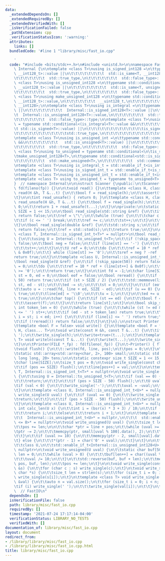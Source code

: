 ```yaml
---
data:
  _extendedDependsOn: []
  _extendedRequiredBy: []
  _extendedVerifiedWith: []
  _isVerificationFailed: false
  _pathExtension: cpp
  _verificationStatusIcon: ':warning:'
  attributes:
    links: []
  bundledCode: '#line 1 "library/misc/fast_io.cpp"

    '
  code: "#include <bits/stdc++.h>\n#include <unistd.h>\n\nnamespace FastIO {\n\nnamespace\
    \ Internal {\n\ntemplate <class T>\nusing is_signed_int128 =\n\ttypename std::conditional<std::is_same<T,\
    \ __int128_t>::value ||\n\t\t\t\t\t\t\t\t  std::is_same<T, __int128>::value,\n\
    \t\t\t\t\t\t\t  std::true_type,\n\t\t\t\t\t\t\t  std::false_type>::type;\n\ntemplate\
    \ <class T>\nusing is_unsigned_int128 =\n\ttypename std::conditional<std::is_same<T,\
    \ __uint128_t>::value ||\n\t\t\t\t\t\t\t\t  std::is_same<T, unsigned __int128>::value,\n\
    \t\t\t\t\t\t\t  std::true_type,\n\t\t\t\t\t\t\t  std::false_type>::type;\n\ntemplate\
    \ <class T>\nusing make_unsigned_int128 =\n\ttypename std::conditional<std::is_same<T,\
    \ __int128_t>::value,\n\t\t\t\t\t\t\t  __uint128_t,\n\t\t\t\t\t\t\t  unsigned\
    \ __int128>;\n\ntemplate <class T>\nusing is_integral =\n\ttypename std::conditional<std::is_integral<T>::value\
    \ ||\n\t\t\t\t\t\t\t\t  Internal::is_signed_int128<T>::value ||\n\t\t\t\t\t\t\t\
    \t  Internal::is_unsigned_int128<T>::value,\n\t\t\t\t\t\t\t  std::true_type,\n\
    \t\t\t\t\t\t\t  std::false_type>::type;\n\ntemplate <class T>\nusing is_signed_int\
    \ = typename std::conditional<(is_integral<T>::value &&\n\t\t\t\t\t\t\t\t\t\t\t\
    \t std::is_signed<T>::value) ||\n\t\t\t\t\t\t\t\t\t\t\t\t\tis_signed_int128<T>::value,\n\
    \t\t\t\t\t\t\t\t\t\t\t\tstd::true_type,\n\t\t\t\t\t\t\t\t\t\t\t\tstd::false_type>::type;\n\
    \ntemplate <class T>\nusing is_unsigned_int =\n\ttypename std::conditional<(is_integral<T>::value\
    \ &&\n\t\t\t\t\t\t\t   std::is_unsigned<T>::value) ||\n\t\t\t\t\t\t\t\t  is_unsigned_int128<T>::value,\n\
    \t\t\t\t\t\t\t  std::true_type,\n\t\t\t\t\t\t\t  std::false_type>::type;\n\ntemplate\
    \ <class T>\nusing to_unsigned = typename std::conditional<\n\tis_signed_int128<T>::value,\n\
    \tmake_unsigned_int128<T>,\n\ttypename std::conditional<std::is_signed<T>::value,\n\
    \t\t\t\t\t\t\t  std::make_unsigned<T>,\n\t\t\t\t\t\t\t  std::common_type<T>>::type>::type;\n\
    \ntemplate <class T>\nusing is_integral_t = std::enable_if_t<is_integral<T>::value>;\n\
    \ntemplate <class T>\nusing is_signed_int_t = std::enable_if_t<is_signed_int<T>::value>;\n\
    \ntemplate <class T>\nusing is_unsigned_int_t = std::enable_if_t<is_unsigned_int<T>::value>;\n\
    \ntemplate <class T> using to_unsigned_t = typename to_unsigned<T>::type;\n\n\
    }  // namespace Internal\n\n\nstruct Scanner {\npublic:\n\tScanner(FILE* fp) :\
    \ fd(fileno(fp)) {}\n\n\tvoid read() {}\n\ttemplate <class H, class... T> void\
    \ read(H &h, T &...t) {\n\t\tbool f = read_single(h);\n\t\tassert(f);\n\t\tread(t...);\n\
    \t}\n\n\tint read_unsafe() { return 0; }\n\ttemplate <class H, class... T> int\
    \ read_unsafe(H &h, T &...t) {\n\t\tbool f = read_single(h);\n\t\tif (!f) return\
    \ 0;\n\t\treturn 1 + read_unsafe(t...);\n\t}\n\nprivate:\n\tstatic constexpr size_t\
    \ SIZE = 1 << 15;\n\n\tbool read_single(std::string &ref) {\n\t\tif (!skip_space())\
    \ return false;\n\t\tref = \"\";\n\t\twhile (true) {\n\t\t\tchar c = top();\n\t\
    \t\tif (c <= ' ') break;\n\t\t\tref += c;\n\t\t\tst++;\n\t\t}\n\t\treturn true;\n\
    \t}\n\tbool read_single(double &ref) {\n\t\tstd::string s;\n\t\tif (!read_single(s))\
    \ return false;\n\t\tref = std::stod(s);\n\t\treturn true;\n\t}\n\n\ttemplate\
    \ <class T, Internal::is_signed_int_t<T>* = nullptr>\n\tbool read_single(T &sref)\
    \ {\n\t\tusing U = Internal::to_unsigned_t<T>;\n\t\tif (!skip_space(50)) return\
    \ false;\n\t\tbool neg = false;\n\t\tif (line[st] == '-') {\n\t\t\tneg = true;\n\
    \t\t\tst++;\n\t\t}\n\t\tU ref = 0;\n\t\tdo {\n\t\t\tref = 10 * ref + (line[st++]\
    \ & 0x0f);\n\t\t} while (line[st] >= '0');\n\t\tsref = neg ? -ref : ref;\n\t\t\
    return true;\n\t}\n\ttemplate <class U, Internal::is_unsigned_int_t<U>* = nullptr>\n\
    \tbool read_single(U &ref) {\n\t\tif (!skip_space(50)) return false;\n\t\tref\
    \ = 0;\n\t\tdo {\n\t\t\tref = 10 * ref + (line[st++] & 0x0f);\n\t\t} while (line[st]\
    \ >= '0');\n\t\treturn true;\n\t}\n\n\tint fd = -1;\n\tchar line[SIZE];\n\tsize_t\
    \ st = 0, ed = 0;\n\tbool eof = false;\n\tbool reread() {\n\t\tif (ed - st >=\
    \ 50) return true;\n\t\tif (st > SIZE / 2) {\n\t\t\tstd::memmove(line, line +\
    \ st, ed - st);\n\t\t\ted -= st;\n\t\t\tst = 0;\n\t\t}\n\t\tif (eof) return false;\n\
    \t\tauto u = ::read(fd, line + ed, SIZE - ed);\n\t\tif (u == 0) {\n\t\t\teof =\
    \ true;\n\t\t\tline[ed] = '\\0';\n\t\t\tu = 1;\n\t\t}\n\t\ted += u;\n\t\treturn\
    \ true;\n\t}\n\n\tchar top() {\n\t\tif (st == ed) {\n\t\t\tbool f = reread();\n\
    \t\t\tassert(f);\n\t\t}\n\t\treturn line[st];\n\t}\n\n\tbool skip_space(unsigned\
    \ int token_len = 0) {\n\t\twhile (true) {\n\t\t\twhile (st != ed && line[st]\
    \ <= ' ') st++;\n\t\t\tif (ed - st > token_len) return true;\n\t\t\tfor (auto\
    \ i = st; i < ed; i++) {\n\t\t\t\tif (line[i] <= ' ') return true;\n\t\t\t}\n\t\
    \t\tif (!reread()) return false;\n\t\t}\n\t}\n};\n\nstruct Printer {\npublic:\n\
    \ttemplate <bool F = false> void write() {}\n\ttemplate <bool F = false, class\
    \ H, class... T>\n\tvoid write(const H &h, const T &...t) {\n\t\tif (F) write_single('\
    \ ');\n\t\twrite_single(h);\n\t\twrite<true>(t...);\n\t}\n\ttemplate <class...\
    \ T> void writeln(const T &...t) {\n\t\twrite(t...);\n\t\twrite_single('\\n');\n\
    \t}\n\n\tPrinter(FILE *_fp) : fd(fileno(_fp)) {}\n\t~Printer() { flush(); }\n\n\
    \tvoid flush() {\n\t\t::write(fd, line, pos);\n\t\tpos = 0;\n\t}\n\nprivate:\n\
    \tstatic std::array<std::array<char, 2>, 100> small;\n\tstatic std::array<unsigned\
    \ long long, 20> tens;\n\n\tstatic constexpr size_t SIZE = 1 << 15;\n\tint fd;\n\
    \tchar line[SIZE];\n\tsize_t pos = 0;\n\tvoid write_single(const char &val) {\n\
    \t\tif (pos == SIZE) flush();\n\t\tline[pos++] = val;\n\t}\n\n\ttemplate <class\
    \ T, Internal::is_signed_int_t<T>* = nullptr>\n\tvoid write_single(const T &val)\
    \ {\n\t\tusing U = Internal::to_unsigned_t<T>;\n\t\tif (val == 0) {\n\t\t\twrite_single('0');\n\
    \t\t\treturn;\n\t\t}\n\t\tif (pos > SIZE - 50) flush();\n\t\tU uval = val;\n\t\
    \tif (val < 0) {\n\t\t\twrite_single('-');\n\t\t\tuval = -uval;\n\t\t}\n\t\twrite_unsigned(uval);\n\
    \t}\n\n\ttemplate <class U, Internal::is_unsigned_int_t<U>* = nullptr>\n\tvoid\
    \ write_single(U uval) {\n\t\tif (uval == 0) {\n\t\t\twrite_single('0');\n\t\t\
    \treturn;\n\t\t}\n\t\tif (pos > SIZE - 50) flush();\n\n\t\twrite_unsigned(uval);\n\
    \t}\n\n\ttemplate <class U, Internal::is_unsigned_int_t<U>* = nullptr>\n\tstatic\
    \ int calc_len(U x) {\n\t\tint i = (bsr(x) * 3 + 3) / 10;\n\t\tif (x < tens[i])\n\
    \t\t\treturn i;\n\t\telse\n\t\t\treturn i + 1;\n\t}\n\n\ttemplate <class U,\n\t\
    \t\t  Internal::is_unsigned_int_t<U>* = nullptr,\n\t\t\t  std::enable_if_t<sizeof(U)\
    \ <= 8>* = nullptr>\n\tvoid write_unsigned(U uval) {\n\t\tsize_t len = calc_len(uval);\n\
    \t\tpos += len;\n\n\t\tchar *ptr = line + pos;\n\t\twhile (uval >= 100) {\n\t\t\
    \tptr -= 2;\n\t\t\tmemcpy(ptr, small[uval % 100].data(), 2);\n\t\t\tuval /= 100;\n\
    \t\t}\n\t\tif (uval >= 10) {\n\t\t\tmemcpy(ptr - 2, small[uval].data(), 2);\n\t\
    \t} else {\n\t\t\t*(ptr - 1) = char('0' + uval);\n\t\t}\n\t}\n\n\ttemplate <\n\
    \t\tclass U,\n\t\tstd::enable_if_t<Internal::is_unsigned_int128<U>::value>* =\
    \ nullptr>\n\tvoid write_unsigned(U uval) {\n\t\tstatic char buf[50];\n\t\tsize_t\
    \ len = 0;\n\t\twhile (uval > 0) {\n\t\t\tbuf[len++] = char((uval % 10) + '0');\n\
    \t\t\tuval /= 10;\n\t\t}\n\t\tstd::reverse(buf, buf + len);\n\t\tmemcpy(line +\
    \ pos, buf, len);\n\t\tpos += len;\n\t}\n\n\tvoid write_single(const std::string\
    \ &s) {\n\t\tfor (char c : s) write_single(c);\n\t}\n\tvoid write_single(const\
    \ char *s) {\n\t\tsize_t len = strlen(s);\n\t\tfor (size_t i = 0; i < len; i++)\
    \ write_single(s[i]);\n\t}\n\ttemplate <class T> void write_single(const std::vector<T>\
    \ &val) {\n\t\tauto n = val.size();\n\t\tfor (size_t i = 0; i < n; i++) {\n\t\t\
    \tif (i) write_single(' ');\n\t\t\twrite_single(val[i]);\n\t\t}\n\t}\n};\n\n}\
    \  // FastIO\n"
  dependsOn: []
  isVerificationFile: false
  path: library/misc/fast_io.cpp
  requiredBy: []
  timestamp: '2021-07-24 17:17:14-04:00'
  verificationStatus: LIBRARY_NO_TESTS
  verifiedWith: []
documentation_of: library/misc/fast_io.cpp
layout: document
redirect_from:
- /library/library/misc/fast_io.cpp
- /library/library/misc/fast_io.cpp.html
title: library/misc/fast_io.cpp
---
```

